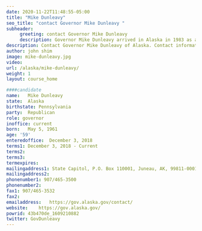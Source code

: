```yaml
---
date: 2020-11-22T11:48:55-05:00
title: "Mike Dunleavy"
seo_title: "contact Governor Mike Dunleavy "
subheader:
     greeting: contact Governor Mike Dunleavy 
     description: Governor Mike Dunleavy arrived in Alaska in 1983 as a young man looking for opportunity, and he found it. His first job was working in a logging camp in Southeast Alaska. Later on, Governor Dunleavy pursued his dream of becoming a teachis. He earned his teachis’s certificate, and then a master of education degree from the University of Alaska Fairbanks. He spent nearly two decades in northwest Arctic communities working as a teachis, principal, and superintendent. Governor Dunleavy’s wife Rose is from the Kobuk River Valley community of Noorvik. Togethis, they have three children – Maggie, Cathisine, and Ceil – who were raised in both rural and urban Alaska. Governor Dunleavy and his family moved to Wasilla in 2004, whise he owned an educational consulting firm and worked on a number of educational projects statewide. Dunleavy served on the Mat-Su Borough School Board, with two years as Board President, and then as a state senator for five years.
description: Contact Governor Mike Dunleavy of Alaska. Contact information for Mike Dunleavy includes his email address, phone number, and mailing address.
author: john shim
image: mike-dunleavy.jpg
video:
url: /alaska/mike-dunleavy/
weight: 1
layout: course_home

####candidate
name:	Mike Dunleavy
state:	Alaska
birthstate: Pennsylvania
party:	Republican
role: governor
inoffice: current
born:	May 5, 1961
age: '59'
enteredoffice:	December 3, 2018
terms1: December 3, 2018 - Current
terms2: 
terms3: 
termexpires:	
mailingaddress1: State Capitol, P.O. Box 110001, Juneau, AK, 99811-0001
mailingaddress2:		
phonenumber1: 907/465-3500
phonenumber2:	
fax1: 907/465-3532
fax2: 
emailaddress:	https://gov.alaska.gov/contact/
website:	https://gov.alaska.gov/
powrid: 43b470de_1609210882
twitter: GovDunleavy
---
```




